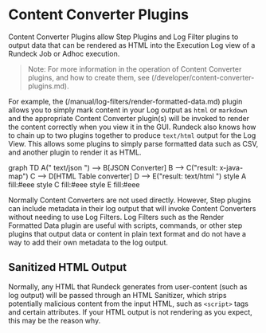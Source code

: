 # Content Converter Plugins

Content Converter Plugins allow Step Plugins and Log Filter plugins to
output data that can be rendered as HTML into the Execution Log view
of a Rundeck Job or Adhoc execution.

> Note: For more information in the operation of Content Converter plugins, and how to create them, see (/developer/content-converter-plugins.md).

For example, the (/manual/log-filters/render-formatted-data.md) plugin
allows you to simply mark content in your Log output as `html` or `markdown`
and the appropriate Content Converter plugin(s) will be invoked to render
the content correctly when you view it in the GUI. Rundeck also knows how to chain up to two plugins together
to produce `text/html` output for the Log View. This allows some plugins to
simply parse formatted data such as CSV, and another plugin to render it as HTML.

<mermaid>
graph TD
  A(" text/json   ") --> B[JSON Converter]
  B --> C("result: x-java-map")
  C --> D[HTML Table converter]
  D --> E("result: text/html   ")
  style A fill:#eee
  style C fill:#eee
  style E fill:#eee
</mermaid>

Normally Content Converters are not used directly. However,
Step plugins can include metadata in their log output that will invoke
Content Converters without needing to use Log Filters. Log Filters such as the Render Formatted Data
plugin are
useful with scripts, commands, or other step plugins that output
data or content in plain text format and do not have a way to add
their own metadata to the log output.

## Sanitized HTML Output

Normally, any HTML that Rundeck generates from user-content (such as log output) will
be passed through an HTML Sanitizer, which strips potentially malicious content
from the input HTML, such as `<script>` tags and certain attributes.
If your HTML output is not rendering as you expect, this may be the reason why.
